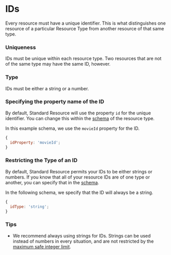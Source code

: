 # IDs

Every resource must have a unique identifier. This is what distinguishes one resource of
a particular Resource Type from another resource of that same
type.

### Uniqueness

IDs must be unique within each resource type. Two resources that are not of the same type
may have the same ID, however.

### Type

IDs must be either a string or a number.

### Specifying the property name of the ID

By default, Standard Resource will use the property `id` for the unique identifier. You can
change this within the [schema](./schemas.md) of the resource type.

In this example schema, we use the `movieId` property for the ID.

```js
{
  idProperty: 'movieId';
}
```

### Restricting the Type of an ID

By default, Standard Resource permits your IDs to be either strings or numbers. If you know
that all of your resource IDs are of one type or another, you can specify that in the
[schema](./schemas.md).

In the following schema, we specify that the ID will always be a string.

```js
{
  idType: 'string';
}
```

### Tips

* We recommend always using strings for IDs. Strings can be used instead of numbers in every
  situation, and are not restricted by the
  [maximum safe integer limit](https://developer.mozilla.org/en-US/docs/Web/JavaScript/Reference/Global_Objects/Number/MAX_SAFE_INTEGER).
